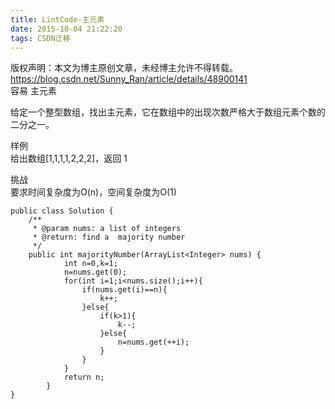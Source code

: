 ```yaml
---
title: LintCode-主元素
date: 2015-10-04 21:22:20
tags: CSDN迁移
---
```

 版权声明：本文为博主原创文章，未经博主允许不得转载。 https://blog.csdn.net/Sunny_Ran/article/details/48900141   
  容易 主元素

 给定一个整型数组，找出主元素，它在数组中的出现次数严格大于数组元素个数的二分之一。

 样例   
 给出数组[1,1,1,1,2,2,2]，返回 1

 挑战   
 要求时间复杂度为O(n)，空间复杂度为O(1)

 
```
public class Solution {
    /**
     * @param nums: a list of integers
     * @return: find a  majority number
     */
    public int majorityNumber(ArrayList<Integer> nums) {
            int n=0,k=1;
            n=nums.get(0);
            for(int i=1;i<nums.size();i++){
                if(nums.get(i)==n){
                    k++;
                }else{
                    if(k>1){
                        k--;
                    }else{
                        n=nums.get(++i);
                    }
                }
            }
            return n;
        }
}


```
   
  